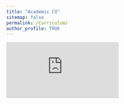 ```yaml
---
title: "Academic CV"
sitemap: false
permalink: /Curriculum/
author_profile: TRUE
---
```

<embed src="https://samueladeyanju.com/images/SamuelAdeyanjuCV.pdf" 
       type="application/pdf" />


